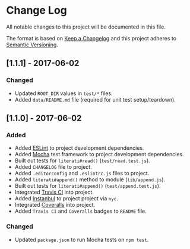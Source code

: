 # Change Log
All notable changes to this project will be documented in this file.

The format is based on [Keep a Changelog](http://keepachangelog.com/) and this project adheres to [Semantic Versioning](http://semver.org/).

## [1.1.1] - 2017-06-02
### Changed
- Updated `ROOT_DIR` values in `test/*` files.
- Added `data/README.md` file (required for unit test setup/teardown).

## [1.1.0] - 2017-06-02
### Added
- Added [ESLint](http://eslint.org/) to project development dependencies.
- Added [Mocha](https://mochajs.org/) test framework to project development dependencies.
- Built out tests for `literati#read()` (`test/read.test.js`).
- Added `CHANGELOG` file to project.
- Added `.editorconfig` and `.eslintrc.js` files to project.
- Added `literati#append()` method to module (`lib/append.js`).
- Built out tests for `literati#append()` (`test/append.test.js`).
- Integrated [Travis CI](https://travis-ci.org/) into project.
- Added [Instanbul](https://istanbul.js.org/) to project project via `nyc`.
- Integrated [Coveralls](https://coveralls.io/) into project.
- Added `Travis CI` and `Coveralls` badges to `README` file.

### Changed
- Updated `package.json` to run Mocha tests on `npm test`.
